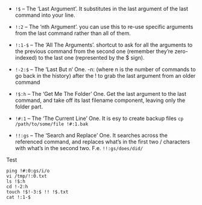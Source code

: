 * `!$` – The ‘Last Argument’. It substitutes in the last argument of the last command into your line.

* `!:2` – The ‘nth Argument’. you can use this to re-use specific arguments from the last command rather than all of them.

* `!:1-$` – The ‘All The Arguments’. shortcut to ask for all the arguments to the previous command from the second one (remember they’re zero-indexed) to the last one (represented by the $ sign).

* `!-2:$` – The ‘Last But n‘ One. -n: (where n is the number of commands to go back in the history) after the ! to grab the last argument from an older command

* `!$:h` – The ‘Get Me The Folder’ One. Get the last argument to the last command, and take off its last filename component, leaving only the folder part.

* `!#:1` – The ‘The Current Line’ One. It is esy to create backup files `cp /path/to/some/file !#:1.bak`

* `!!:gs` – The ‘Search and Replace’ One. It searches across the referenced command, and replaces what’s in the first two / characters with what’s in the second two. F.e. `!!:gs/does/did/`

Test
```
ping !#:0:gs/i/o
vi /tmp/!:0.txt
ls !$:h
cd !-2:h
touch !$!-3:$ !! !$.txt
cat !:1-$
```
